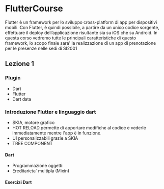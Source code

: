 # FlutterCourse

  Flutter è un framework per lo sviluppo cross-platform di app per dispositivi mobili. Con Flutter, è quindi possibile, a partire da un unico codice sorgente, effettuare il deploy dell’applicazione risultante sia su iOS che su Android. In questa corso vedremo tutte le principali caratteristiche di questo framework, lo scopo finale sara' la realizzazione di un app di prenotazione per le presenze nelle sedi di SI2001

## Lezione 1
  ### Plugin 

  - Dart
  - Flutter
  - Dart data

  ### Introduzione Flutter e linguaggio dart
  
  * SKIA, motore grafico
  * HOT RELOAD,permette di apportare modifiche al codice e vederle immediatamente mentre l'app è in funzione.
  * UI personalizzabili grazie a SKIA
  * TREE COMPONENT
  #### Dart 

  * Programmazione oggetti
  * Ereditarieta' multipla (Mixin)
  #### Esercizi Dart
      